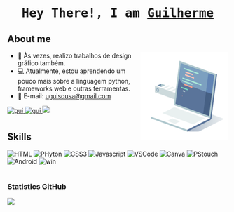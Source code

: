 <!--by alsiam
- uguisousa -->
<h1 align="center">
        <samp> Hey There!, I am
                <b><a target="_blank" href="#">Guilherme</a> </b>
        </samp>
</h1>

      
## About me
 
 <img align="right" width="200" height="200" src="10_coding_dribbble.gif" alt="10_coding_dribbble.gif" />


- 🌱  Às vezes, realizo trabalhos de design gráfico também. <br/>
- 💻 Atualmente, estou aprendendo um pouco mais sobre a linguagem python, frameworks web e outras ferramentas.<br/>
- 📧 E-mail: uguisousa@gmail.com<br/>
</p>
<p>

<p align="left">
 <a href="https://linkedin.com/in/uguisousa" target="_blank">
  <img src="https://img.shields.io/badge/LinkedIn-0077B5?style=for-the-badge&logo=linkedin&logoColor=white" alt="gui"/>
 </a>
 
 <a href="https://instagram.com/uguisousa" target="_blank">
  <img src="https://img.shields.io/badge/Instagram-fe4164?style=for-the-badge&logo=instagram&logoColor=white" alt="gui" />
 </a> 
   <a href="https://discord.gg/invite/pgui" target="_blank"><img src="https://img.shields.io/badge/Discord-7289DA?style=for-the-badge&logo=discord&logoColor=white" target="_blank"></a> 
  

</p>


  # <h2>Skills</h2>
![HTML](https://img.shields.io/badge/HTML5-E34F26?style=for-the-badge&logo=html5&logoColor=white)
![PHyton](https://img.shields.io/badge/Python-3776AB?style=for-the-badge&logo=python&logoColor=white)
![CSS3](https://img.shields.io/badge/CSS3-1572B6?style=for-the-badge&logo=css3&logoColor=white)
![Javascript](https://img.shields.io/badge/Javascript-F0DB4F?style=for-the-badge&labelColor=black&logo=javascript&logoColor=F0DB4F)
![VSCode](https://img.shields.io/badge/Visual_Studio-0078d7?style=for-the-badge&logo=visual%20studio&logoColor=white) 
![Canva](https://img.shields.io/badge/Canva-%2300C4CC.svg?&style=for-the-badge&logo=Canva&logoColor=white)
![PStouch](https://img.shields.io/badge/Adobe%20Photoshop-31A8FF?style=for-the-badge&logo=Adobe%20Photoshop&logoColor=black)
![Android](https://img.shields.io/badge/Android-3DDC84?style=for-the-badge&logo=android&logoColor=white)
![win](https://img.shields.io/badge/Windows-0078D6?style=for-the-badge&logo=windows&logoColor=white)

#




#

<h3> Statistics <b>GitHub</b> </h3> 

<p aling="center">
<a href="https://github.com/uguisousa">
<img loading="lazy" height="180em" src="https://github-readme-stats.vercel.app/api/top-langs/?username=uguisousa&layout=compact&langs_count=7&theme=dracula"/>
</p>
